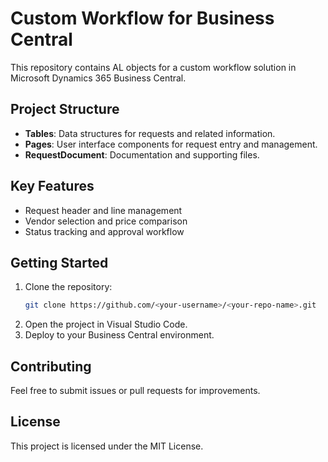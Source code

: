 # Custom Workflow for Business Central

This repository contains AL objects for a custom workflow solution in Microsoft Dynamics 365 Business Central.

## Project Structure

- **Tables**: Data structures for requests and related information.
- **Pages**: User interface components for request entry and management.
- **RequestDocument**: Documentation and supporting files.

## Key Features

- Request header and line management
- Vendor selection and price comparison
- Status tracking and approval workflow

## Getting Started

1. Clone the repository:
   ```sh
   git clone https://github.com/<your-username>/<your-repo-name>.git
   ```
2. Open the project in Visual Studio Code.
3. Deploy to your Business Central environment.

## Contributing

Feel free to submit issues or pull requests for improvements.

## License

This project is licensed under the MIT License.